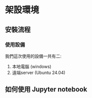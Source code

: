 # 架設環境

## 安裝流程
### 使用設備
我們這次使用的設備一共有二:  
1. 本地電腦 (windows)
2. 遠端server (Ubuntu 24.04)



##

 
## 如何使用 Jupyter notebook


